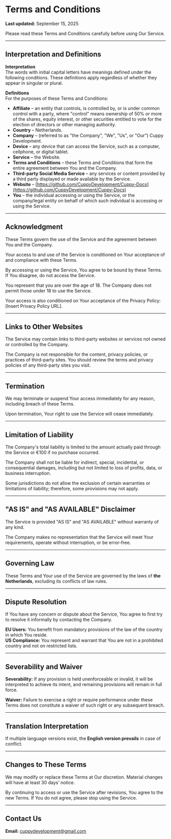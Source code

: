 # Terms and Conditions
**Last updated:** September 15, 2025  

Please read these Terms and Conditions carefully before using Our Service.

---

## Interpretation and Definitions

**Interpretation**  
The words with initial capital letters have meanings defined under the following conditions. These definitions apply regardless of whether they appear in singular or plural.  

**Definitions**  
For the purposes of these Terms and Conditions:  

- **Affiliate** – an entity that controls, is controlled by, or is under common control with a party, where "control" means ownership of 50% or more of the shares, equity interest, or other securities entitled to vote for the election of directors or other managing authority.  
- **Country** – Netherlands.  
- **Company** – (referred to as "the Company", "We", "Us", or "Our") Cuppy Development.  
- **Device** – any device that can access the Service, such as a computer, cellphone, or digital tablet.  
- **Service** – the Website.  
- **Terms and Conditions** – these Terms and Conditions that form the entire agreement between You and the Company.  
- **Third-party Social Media Service** – any services or content provided by a third party displayed or made available by the Service.  
- **Website** – [https://github.com/CuppyDevelopment/Cuppy-Docs](https://github.com/CuppyDevelopment/Cuppy-Docs)  
- **You** – the individual accessing or using the Service, or the company/legal entity on behalf of which such individual is accessing or using the Service.  

---

## Acknowledgment

These Terms govern the use of the Service and the agreement between You and the Company.  

Your access to and use of the Service is conditioned on Your acceptance of and compliance with these Terms.  

By accessing or using the Service, You agree to be bound by these Terms. If You disagree, do not access the Service.  

You represent that you are over the age of 18. The Company does not permit those under 18 to use the Service.  

Your access is also conditioned on Your acceptance of the Privacy Policy: [Insert Privacy Policy URL].  

---

## Links to Other Websites

The Service may contain links to third-party websites or services not owned or controlled by the Company.  

The Company is not responsible for the content, privacy policies, or practices of third-party sites. You should review the terms and privacy policies of any third-party sites you visit.  

---

## Termination

We may terminate or suspend Your access immediately for any reason, including breach of these Terms.  

Upon termination, Your right to use the Service will cease immediately.  

---

## Limitation of Liability

The Company's total liability is limited to the amount actually paid through the Service or €100 if no purchase occurred.  

The Company shall not be liable for indirect, special, incidental, or consequential damages, including but not limited to loss of profits, data, or business interruption.  

Some jurisdictions do not allow the exclusion of certain warranties or limitations of liability; therefore, some provisions may not apply.  

---

## "AS IS" and "AS AVAILABLE" Disclaimer

The Service is provided "AS IS" and "AS AVAILABLE" without warranty of any kind.  

The Company makes no representation that the Service will meet Your requirements, operate without interruption, or be error-free.  

---

## Governing Law

These Terms and Your use of the Service are governed by the laws of **the Netherlands**, excluding its conflicts of law rules.  

---

## Dispute Resolution

If You have any concern or dispute about the Service, You agree to first try to resolve it informally by contacting the Company.  

**EU Users:** You benefit from mandatory provisions of the law of the country in which You reside.  
**US Compliance:** You represent and warrant that You are not in a prohibited country and not on restricted lists.  

---

## Severability and Waiver

**Severability:** If any provision is held unenforceable or invalid, it will be interpreted to achieve its intent, and remaining provisions will remain in full force.  

**Waiver:** Failure to exercise a right or require performance under these Terms does not constitute a waiver of such right or any subsequent breach.  

---

## Translation Interpretation

If multiple language versions exist, the **English version prevails** in case of conflict.  

---

## Changes to These Terms

We may modify or replace these Terms at Our discretion. Material changes will have at least 30 days’ notice.  

By continuing to access or use the Service after revisions, You agree to the new Terms. If You do not agree, please stop using the Service.  

---

## Contact Us

**Email:** cuppydevelopment@gmail.com  
